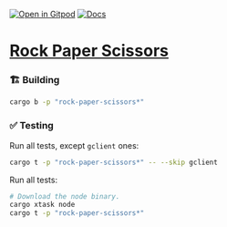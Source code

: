 [![Open in Gitpod](https://img.shields.io/badge/Open_in-Gitpod-white?logo=gitpod)](https://gitpod.io/#FOLDER=rock-paper-scissors/https://github.com/gear-foundation/dapps)
[![Docs](https://img.shields.io/github/actions/workflow/status/gear-foundation/dapps/contracts-docs.yml?logo=rust&label=docs)](https://dapps.gear.rs/rock_paper_scissors_io)

# [Rock Paper Scissors](https://wiki.gear-tech.io/docs/examples/rock-paper-scissors)

### 🏗️ Building

```sh
cargo b -p "rock-paper-scissors*"
```

### ✅ Testing

Run all tests, except `gclient` ones:
```sh
cargo t -p "rock-paper-scissors*" -- --skip gclient
```

Run all tests:
```sh
# Download the node binary.
cargo xtask node
cargo t -p "rock-paper-scissors*"
```
